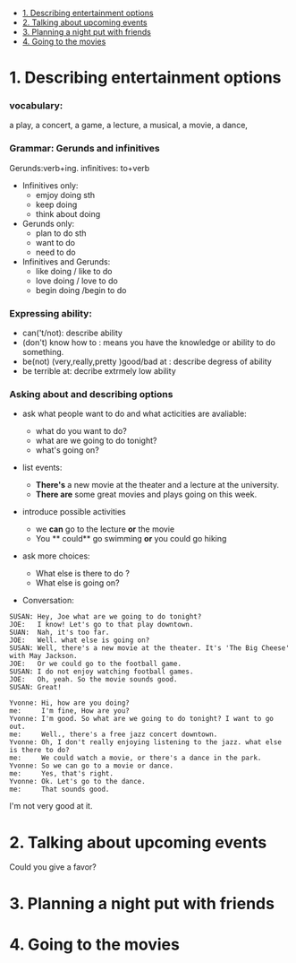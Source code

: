 
* [1. Describing entertainment options](https://github.com/MingxiaGuo/English/blob/master/EF/4-1_Entertainment.md#1-describing-entertainment-options)
* [2. Talking about upcoming events](https://github.com/MingxiaGuo/English/blob/master/EF/4-1_Entertainment.md#2-talking-about-upcoming-events)
* [3. Planning a night put with friends](https://github.com/MingxiaGuo/English/blob/master/EF/4-1_Entertainment.md#3-planning-a-night-put-with-friends)
* [4. Going to the movies](https://github.com/MingxiaGuo/English/blob/master/EF/4-1_Entertainment.md#4-going-to-the-movies)

# 1. Describing entertainment options

### vocabulary:

a play,
a concert,
a game,
a lecture,
a musical,
a movie,
a dance,

### Grammar: Gerunds and infinitives
Gerunds:verb+ing.  infinitives: to+verb
* Infinitives only:
  * emjoy doing sth
  * keep doing
  * think about doing
* Gerunds only:
  * plan to do sth
  * want to do 
  * need to do 
* Infinitives and Gerunds:
  * like doing / like to do 
  * love doing / love to do
  * begin doing /begin to do 

### Expressing ability:
* can('t/not): describe ability
* (don't) know how to : means you have the knowledge or ability to do something.
* be(not) (very,really,pretty )good/bad at  : describe degress of ability
* be terrible at: decribe extrmely low ability

### Asking about and describing options
* ask what people want to do and what acticities are avaliable:
  * what do you want to do?
  * what are we going to do tonight?
  * what's going on?

* list events:
  * **There's** a new movie at the theater and a lecture at the university.
  * **There are** some great movies and plays going on this week.

* introduce possible activities
  * we **can** go to the lecture **or** the movie
  * You ** could** go swimming **or** you could go hiking


* ask more choices:
  * What else is there to do ?
  * What else is going on?

* Conversation:
```
SUSAN: Hey, Joe what are we going to do tonight?
JOE:   I know! Let's go to that play downtown.
SUAN:  Nah, it's too far.
JOE:   Well. what else is going on?
SUSAN: Well, there's a new movie at the theater. It's 'The Big Cheese' with May Jackson.
JOE:   Or we could go to the football game.
SUSAN: I do not enjoy watching football games.
JOE:   Oh, yeah. So the movie sounds good.
SUSAN: Great!
```
```
Yvonne: Hi, how are you doing?
me:     I'm fine, How are you?
Yvonne: I'm good. So what are we going to do tonight? I want to go out.
me:     Well., there's a free jazz concert downtown.
Yvonne: Oh, I don't really enjoying listening to the jazz. what else is there to do?
me:     We could watch a movie, or there's a dance in the park.
Yvonne: So we can go to a movie or dance.
me:     Yes, that's right.
Yvonne: Ok. Let's go to the dance.
me:     That sounds good.
```

I'm not very good at it.


# 2. Talking about upcoming events
Could you give a favor?

# 3. Planning a night put with friends
# 4. Going to the movies


